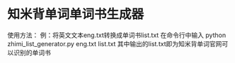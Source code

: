 # 知米背单词单词书生成器

使用方法：
例：将英文文本eng.txt转换成单词书list.txt
在命令行中输入
python zhimi_list_generator.py eng.txt list.txt
其中输出的list.txt即为知米背单词官网可以识别的单词书

